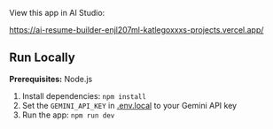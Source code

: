 


View this app in AI Studio:

https://ai-resume-builder-enjl207ml-katlegoxxxs-projects.vercel.app/

## Run Locally

**Prerequisites:**  Node.js


1. Install dependencies:
   `npm install`
2. Set the `GEMINI_API_KEY` in [.env.local](.env.local) to your Gemini API key
3. Run the app:
   `npm run dev`
